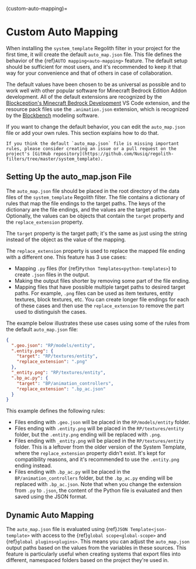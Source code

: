 (custom-auto-mapping)=
# Custom Auto Mapping

When installing the `system_template` Regolith filter in your project for the first time, it will create the default `auto_map.json` file. This file defines the behavior of the {ref}`AUTO mapping<auto-mapping>` feature. The default setup should be sufficient for most users, and it's recommended to keep it that way for your convenience and that of others in case of collaboration.

The default values have been chosen to be as universal as possible and to work well with other popular software for Minecraft Bedrock Edition Addon development. All of the default extensions are recognized by the [Blockception's Minecraft Bedrock Development](https://marketplace.visualstudio.com/items?itemName=BlockceptionLtd.blockceptionvscodeminecraftbedrockdevelopmentextension) VS Code extension, and the resource pack files use the `.animation.json` extension, which is recognized by the [Blockbench](https://www.blockbench.net/) modeling software.

If you want to change the default behavior, you can edit the `auto_map.json` file or add your own rules. This section explains how to do that.

```{note}
If you think the default `auto_map.json` file is missing important rules, please consider creating an issue or a pull request on the project's [GitHub repository](https://github.com/Nusiq/regolith-filters/tree/master/system_template).
```

## Setting Up the auto_map.json File

The `auto_map.json` file should be placed in the root directory of the data files of the `system_template` Regolith filter. The file contains a dictionary of rules that map the file endings to the target paths. The keys of the dictionary are the file endings, and the values are the target paths. Optionally, the values can be objects that contain the `target` property and the `replace_extension` property.

The `target` property is the target path; it's the same as just using the string instead of the object as the value of the mapping.

The `replace_extension` property is used to replace the mapped file ending with a different one. This feature has 3 use cases:
- Mapping `.py` files (for {ref}`Python Templates<python-templates>`) to create `.json` files in the output.
- Making the output files shorter by removing some part of the file ending.
- Mapping files that have possible multiple target paths to desired target paths. For example, `.png` files can be used as item textures, entity textures, block textures, etc. You can create longer file endings for each of these cases and then use the `replace_extension` to remove the part used to distinguish the cases.

The example below illustrates these use cases using some of the rules from the default `auto_map.json` file:

```json
{
  ".geo.json": "RP/models/entity",
  ".entity.png": {
    "target": "RP/textures/entity",
    "replace_extension": ".png"
  },
  "_entity.png": "RP/textures/entity",
  ".bp_ac.py": {
    "target": "BP/animation_controllers",
    "replace_extension": ".bp_ac.json"
  }
}
```

This example defines the following rules:

- Files ending with `.geo.json` will be placed in the `RP/models/entity` folder.
- Files ending with `.entity.png` will be placed in the `RP/textures/entity` folder, but the `.entity.png` ending will be replaced with `.png`.
- Files ending with `_entity.png` will be placed in the `RP/textures/entity` folder. This is a leftover from the older version of the System Template, where the `replace_extension` property didn't exist. It's kept for compatibility reasons, and it's recommended to use the `.entity.png` ending instead.
- Files ending with `.bp_ac.py` will be placed in the `BP/animation_controllers` folder, but the `.bp_ac.py` ending will be replaced with `.bp_ac.json`. Note that when you change the extension from `.py` to `.json`, the content of the Python file is evaluated and then saved using the JSON format.

## Dynamic Auto Mapping

The `auto_map.json` file is evaluated using {ref}`JSON Template<json-template>` with access to the {ref}`global scope<global-scope>` and {ref}`global plugins<plugins>`. This means you can adjust the `auto_map.json` output paths based on the values from the variables in these sources. This feature is particularly useful when creating systems that export files into different, namespaced folders based on the project they're used in.